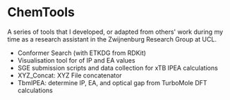 # ChemTools

A series of tools that I developed, or adapted from others' work during my time as a research assistant in the Zwijnenburg Research Group at UCL.

* Conformer Search (with ETKDG from RDKit)
* Visualisation tool for of IP and EA values
* SGE submission scripts and data collection for xTB IPEA calculations
* XYZ_Concat: XYZ File concatenator
* TbmIPEA: determine IP, EA, and optical gap from TurboMole DFT calculations 
